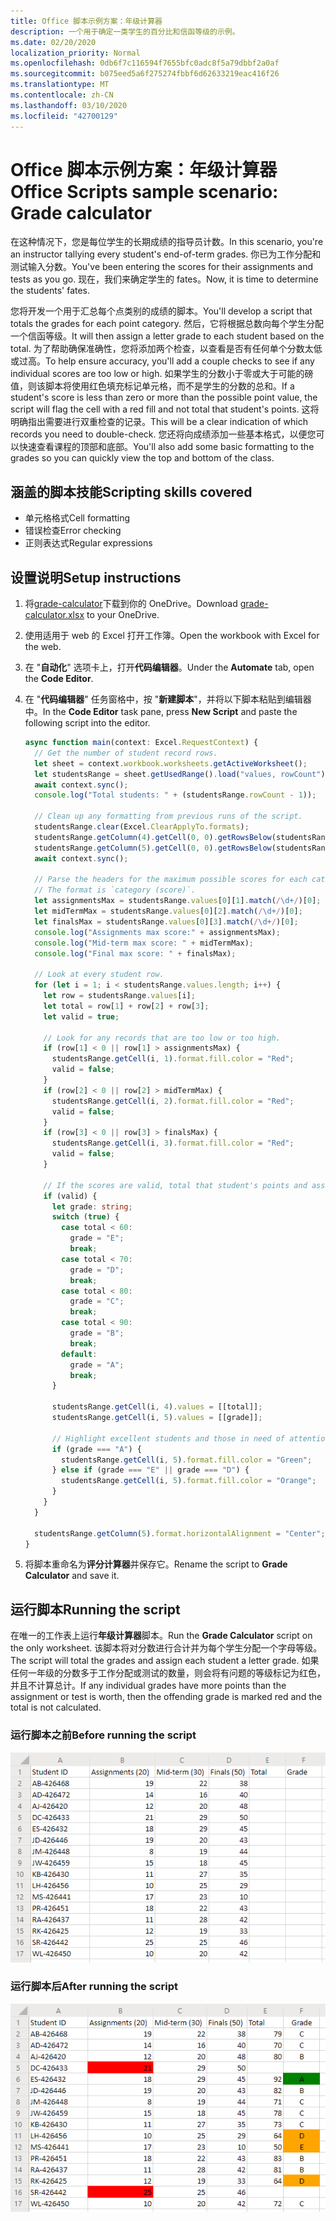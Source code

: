 ```yaml
---
title: Office 脚本示例方案：年级计算器
description: 一个用于确定一类学生的百分比和信函等级的示例。
ms.date: 02/20/2020
localization_priority: Normal
ms.openlocfilehash: 0db6f7c116594f7655bfc0adc8f5a79dbbf2a0af
ms.sourcegitcommit: b075eed5a6f275274fbbf6d62633219eac416f26
ms.translationtype: MT
ms.contentlocale: zh-CN
ms.lasthandoff: 03/10/2020
ms.locfileid: "42700129"
---
```

# <a name="office-scripts-sample-scenario-grade-calculator"></a><span data-ttu-id="96eb7-103">Office 脚本示例方案：年级计算器</span><span class="sxs-lookup"><span data-stu-id="96eb7-103">Office Scripts sample scenario: Grade calculator</span></span>

<span data-ttu-id="96eb7-104">在这种情况下，您是每位学生的长期成绩的指导员计数。</span><span class="sxs-lookup"><span data-stu-id="96eb7-104">In this scenario, you're an instructor tallying every student's end-of-term grades.</span></span> <span data-ttu-id="96eb7-105">你已为工作分配和测试输入分数。</span><span class="sxs-lookup"><span data-stu-id="96eb7-105">You've been entering the scores for their assignments and tests as you go.</span></span> <span data-ttu-id="96eb7-106">现在，我们来确定学生的 fates。</span><span class="sxs-lookup"><span data-stu-id="96eb7-106">Now, it is time to determine the students' fates.</span></span>

<span data-ttu-id="96eb7-107">您将开发一个用于汇总每个点类别的成绩的脚本。</span><span class="sxs-lookup"><span data-stu-id="96eb7-107">You'll develop a script that totals the grades for each point category.</span></span> <span data-ttu-id="96eb7-108">然后，它将根据总数向每个学生分配一个信函等级。</span><span class="sxs-lookup"><span data-stu-id="96eb7-108">It will then assign a letter grade to each student based on the total.</span></span> <span data-ttu-id="96eb7-109">为了帮助确保准确性，您将添加两个检查，以查看是否有任何单个分数太低或过高。</span><span class="sxs-lookup"><span data-stu-id="96eb7-109">To help ensure accuracy, you'll add a couple checks to see if any individual scores are too low or high.</span></span> <span data-ttu-id="96eb7-110">如果学生的分数小于零或大于可能的磅值，则该脚本将使用红色填充标记单元格，而不是学生的分数的总和。</span><span class="sxs-lookup"><span data-stu-id="96eb7-110">If a student's score is less than zero or more than the possible point value, the script will flag the cell with a red fill and not total that student's points.</span></span> <span data-ttu-id="96eb7-111">这将明确指出需要进行双重检查的记录。</span><span class="sxs-lookup"><span data-stu-id="96eb7-111">This will be a clear indication of which records you need to double-check.</span></span> <span data-ttu-id="96eb7-112">您还将向成绩添加一些基本格式，以便您可以快速查看课程的顶部和底部。</span><span class="sxs-lookup"><span data-stu-id="96eb7-112">You'll also add some basic formatting to the grades so you can quickly view the top and bottom of the class.</span></span>

## <a name="scripting-skills-covered"></a><span data-ttu-id="96eb7-113">涵盖的脚本技能</span><span class="sxs-lookup"><span data-stu-id="96eb7-113">Scripting skills covered</span></span>

- <span data-ttu-id="96eb7-114">单元格格式</span><span class="sxs-lookup"><span data-stu-id="96eb7-114">Cell formatting</span></span>
- <span data-ttu-id="96eb7-115">错误检查</span><span class="sxs-lookup"><span data-stu-id="96eb7-115">Error checking</span></span>
- <span data-ttu-id="96eb7-116">正则表达式</span><span class="sxs-lookup"><span data-stu-id="96eb7-116">Regular expressions</span></span>

## <a name="setup-instructions"></a><span data-ttu-id="96eb7-117">设置说明</span><span class="sxs-lookup"><span data-stu-id="96eb7-117">Setup instructions</span></span>

1. <span data-ttu-id="96eb7-118">将<a href="grade-calculator.xlsx">grade-calculator</a>下载到你的 OneDrive。</span><span class="sxs-lookup"><span data-stu-id="96eb7-118">Download <a href="grade-calculator.xlsx">grade-calculator.xlsx</a> to your OneDrive.</span></span>

2. <span data-ttu-id="96eb7-119">使用适用于 web 的 Excel 打开工作簿。</span><span class="sxs-lookup"><span data-stu-id="96eb7-119">Open the workbook with Excel for the web.</span></span>

3. <span data-ttu-id="96eb7-120">在 "**自动化**" 选项卡上，打开**代码编辑器**。</span><span class="sxs-lookup"><span data-stu-id="96eb7-120">Under the **Automate** tab, open the **Code Editor**.</span></span>

4. <span data-ttu-id="96eb7-121">在 "**代码编辑器**" 任务窗格中，按 "**新建脚本**"，并将以下脚本粘贴到编辑器中。</span><span class="sxs-lookup"><span data-stu-id="96eb7-121">In the **Code Editor** task pane, press **New Script** and paste the following script into the editor.</span></span>

    ```TypeScript
    async function main(context: Excel.RequestContext) {
      // Get the number of student record rows.
      let sheet = context.workbook.worksheets.getActiveWorksheet();
      let studentsRange = sheet.getUsedRange().load("values, rowCount");
      await context.sync();
      console.log("Total students: " + (studentsRange.rowCount - 1));

      // Clean up any formatting from previous runs of the script.
      studentsRange.clear(Excel.ClearApplyTo.formats);
      studentsRange.getColumn(4).getCell(0, 0).getRowsBelow(studentsRange.rowCount - 1).clear(Excel.ClearApplyTo.all);
      studentsRange.getColumn(5).getCell(0, 0).getRowsBelow(studentsRange.rowCount - 1).clear(Excel.ClearApplyTo.all);
      await context.sync();

      // Parse the headers for the maximum possible scores for each category.
      // The format is `category (score)`.
      let assignmentsMax = studentsRange.values[0][1].match(/\d+/)[0];
      let midTermMax = studentsRange.values[0][2].match(/\d+/)[0];
      let finalsMax = studentsRange.values[0][3].match(/\d+/)[0];
      console.log("Assignments max score:" + assignmentsMax);
      console.log("Mid-term max score: " + midTermMax);
      console.log("Final max score: " + finalsMax);

      // Look at every student row.
      for (let i = 1; i < studentsRange.values.length; i++) {
        let row = studentsRange.values[i];
        let total = row[1] + row[2] + row[3];
        let valid = true;

        // Look for any records that are too low or too high.
        if (row[1] < 0 || row[1] > assignmentsMax) {
          studentsRange.getCell(i, 1).format.fill.color = "Red";
          valid = false;
        }
        if (row[2] < 0 || row[2] > midTermMax) {
          studentsRange.getCell(i, 2).format.fill.color = "Red";
          valid = false;
        }
        if (row[3] < 0 || row[3] > finalsMax) {
          studentsRange.getCell(i, 3).format.fill.color = "Red";
          valid = false;
        }

        // If the scores are valid, total that student's points and assign them a letter grade.
        if (valid) {
          let grade: string;
          switch (true) {
            case total < 60:
              grade = "E";
              break;
            case total < 70:
              grade = "D";
              break;
            case total < 80:
              grade = "C";
              break;
            case total < 90:
              grade = "B";
              break;
            default:
              grade = "A";
              break;
          }

          studentsRange.getCell(i, 4).values = [[total]];
          studentsRange.getCell(i, 5).values = [[grade]];

          // Highlight excellent students and those in need of attention.
          if (grade === "A") {
            studentsRange.getCell(i, 5).format.fill.color = "Green";
          } else if (grade === "E" || grade === "D") {
            studentsRange.getCell(i, 5).format.fill.color = "Orange";
          }
        }
      }

      studentsRange.getColumn(5).format.horizontalAlignment = "Center";
    }
    ```

5. <span data-ttu-id="96eb7-122">将脚本重命名为**评分计算器**并保存它。</span><span class="sxs-lookup"><span data-stu-id="96eb7-122">Rename the script to **Grade Calculator** and save it.</span></span>

## <a name="running-the-script"></a><span data-ttu-id="96eb7-123">运行脚本</span><span class="sxs-lookup"><span data-stu-id="96eb7-123">Running the script</span></span>

<span data-ttu-id="96eb7-124">在唯一的工作表上运行**年级计算器**脚本。</span><span class="sxs-lookup"><span data-stu-id="96eb7-124">Run the **Grade Calculator** script on the only worksheet.</span></span> <span data-ttu-id="96eb7-125">该脚本将对分数进行合计并为每个学生分配一个字母等级。</span><span class="sxs-lookup"><span data-stu-id="96eb7-125">The script will total the grades and assign each student a letter grade.</span></span> <span data-ttu-id="96eb7-126">如果任何一年级的分数多于工作分配或测试的数量，则会将有问题的等级标记为红色，并且不计算总计。</span><span class="sxs-lookup"><span data-stu-id="96eb7-126">If any individual grades have more points than the assignment or test is worth, then the offending grade is marked red and the total is not calculated.</span></span>

### <a name="before-running-the-script"></a><span data-ttu-id="96eb7-127">运行脚本之前</span><span class="sxs-lookup"><span data-stu-id="96eb7-127">Before running the script</span></span>

![显示学生的分数行的工作表。](../../images/scenario-grade-calculator-before.png)

### <a name="after-running-the-script"></a><span data-ttu-id="96eb7-129">运行脚本后</span><span class="sxs-lookup"><span data-stu-id="96eb7-129">After running the script</span></span>

![在有效学生行中显示带有红色总计的无效单元格的学生分数数据的工作表。](../../images/scenario-grade-calculator-after.png)
